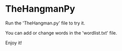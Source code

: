 # TheHangmanPy

Run the 'TheHangman.py' file to try it.

You can add or change words in the 'wordlist.txt' file.

Enjoy it!
